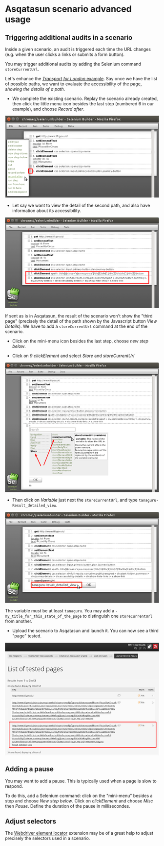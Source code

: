 # Asqatasun scenario advanced usage

## Triggering additional audits in a scenario

Inside a given scenario, an audit is triggered each time the URL changes (e.g. when
the user clicks a links or submits a form button).

You may trigger additional audits by adding the Selenium command `storeCurrentUrl`.

Let's enhance the [*Transport for London* example](userdoc-scenario-audit.md).
Say once we have the list of possible paths, we want to evaluate the accessibility
of the page, *showing the details of a path*.

* We complete the existing scenario. Replay the scenario already created, then click
the little menu icon besides the last step (numbered 6 in our example), and
choose *Record after*.

![](Images/screenshot_20150309_ASQATASUN_SCENARIO_step_L_EXTENDED_record_after.png)

* Let say we want to view the detail of the second path, and also have information
about its accessibility. 

![](Images/screenshot_20150309_ASQATASUN_SCENARIO_step_M_EXTENDED_added_steps.png)

If sent as is in Asqatasun, the result of the scenario won't show the "third page"
(precisely the detail of the path shown by the Javascript button *View Details*).
We have to add a `storeCurrentUrl` command at the end of the scenario.

* Click on the mini-menu icon besides the last step, choose *new step below*.

* Click on *9 clickElement* and select *Store* and *storeCurrentUrl*

![](Images/screenshot_20150309_ASQATASUN_SCENARIO_step_N_EXTENDED_storeCurrentUrl.png)

* Then click on *Variable* just next the `storeCurrentUrl`, and type `tanaguru-Result_detailed_view`.

![](Images/screenshot_20150309_ASQATASUN_SCENARIO_step_O_EXTENDED_storeCurrentUrl_variable.png)

The variable must be at least `tanaguru`. You may add a `-my_title_for_this_state_of_the_page`
to distinguish one `storeCurrentUrl` from another. 

* Upload the scenario to Asqatasun and launch it. You can now see a third "page" tested.

![](Images/screenshot_20150309_ASQATASUN_SCENARIO_step_P_EXTENDED_List_of_URLs.png)

## Adding a pause

You may want to add a pause. This is typically used when a page is slow to respond.

To do this, add a Selenium command: click on the "mini-menu" besides a step and choose
*New step below*. Click on *clickElement* and choose *Misc* then *Pause*. Define
the duration of the pause in millisecondes.

## Adjust selectors

The [Webdriver element locator](https://addons.mozilla.org/en/firefox/addon/element-locator-for-webdriv/)
extension may be of a great help to adjust precisely the selectors used in a scenario.

